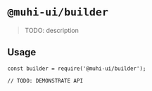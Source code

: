 # `@muhi-ui/builder`

> TODO: description

## Usage

```
const builder = require('@muhi-ui/builder');

// TODO: DEMONSTRATE API
```
